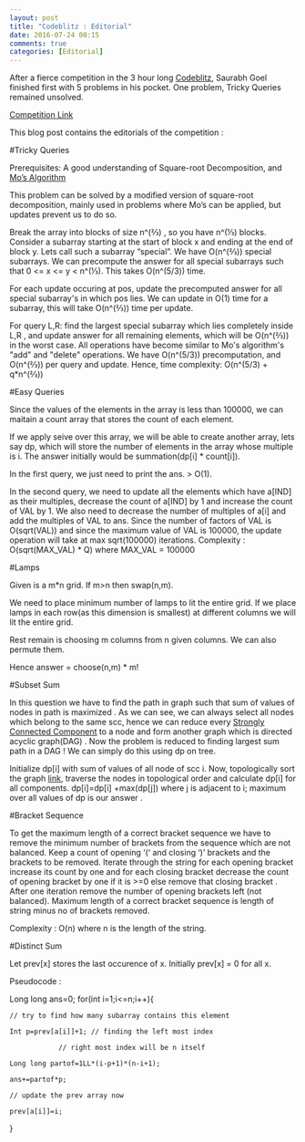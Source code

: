 ```yaml
---
layout: post
title: "Codeblitz : Editorial"
date: 2016-07-24 00:15
comments: true
categories: [Editorial]
---
```

After a fierce competition in the 3 hour long [Codeblitz](https://codevillage.sdslabs.co/competitions/CBLITZ16), Saurabh Goel finished first with 5 problems in his pocket. One problem, Tricky Queries remained unsolved.

[Competition Link](https://codevillage.sdslabs.co/competitions/CBLITZ16)

This blog post contains the editorials of the competition : 

#Tricky Queries

Prerequisites: A good understanding of Square-root Decomposition, and [Mo’s Algorithm](https://blog.anudeep2011.com/mos-algorithm/)

This problem can be solved by a modified version of square-root decomposition, mainly used in problems where Mo’s can be applied, but updates prevent us to do so.

Break the array into blocks of size n^(⅔) , so you have n^(⅓) blocks.
Consider a subarray starting at the start of block x and ending at the end of block y. Lets call such a subarray “special”. We have O(n^(⅔)) special subarrays. We can precompute the answer for all special subarrays such that 0 <= x <= y < n^(⅓). This takes O(n^(5/3)) time.

For each update occuring at pos, update the precomputed answer for all special subarray's in which pos lies. We can update in O(1) time for a subarray, this will take O(n^(⅔)) time per update.

For query L,R: find the largest special subarray which lies completely inside L,R , and update answer for all remaining elements, which will be O(n^(⅔)) in the worst case.
All operations have become similar to Mo's algorithm's "add" and "delete" operations. We have O(n^(5/3)) precomputation, and O(n^(⅔)) per query and update. Hence, time complexity: O(n^(5/3) + q*n^(⅔))


#Easy Queries


Since the values of the elements in the array is less than 100000, we can maitain a count
array that stores the count of each element.

If we apply seive over this array, we will be able to create another array, lets say dp, which
will store the number of elements in the array whose multiple is i. The answer initially would be
summation(dp[i] * count[i]).

In the first query, we just need to print the ans. ­> O(1).

In the second query, we need to update all the elements which have a[IND] as their
multiples, decrease the count of a[IND] by 1 and increase the count of VAL by 1. We also
need to decrease the number of multiples of a[i] and add the multiples of VAL to ans. Since
the number of factors of VAL is O(sqrt(VAL)) and since the maximum value of VAL is
100000, the update operation will take at max sqrt(100000) iterations. Complexity : O(sqrt(MAX_VAL) * Q) where MAX_VAL = 100000


#Lamps

Given is a m*n grid. If m>n then swap(n,m).

We need to place minimum number of lamps to lit the entire grid. 
If we place lamps in each row(as this dimension is smallest) at different columns we will lit the entire grid.

Rest remain is choosing m columns from n given columns. We can also permute them.

Hence answer = choose(n,m) * m!

#Subset Sum

In this question we have to find the path in graph such that sum of values 
of nodes in path is maximized . As we can see, we can always select all nodes which belong to the same scc, hence we can reduce every [Strongly Connected Component](https://en.wikipedia.org/wiki/Strongly_connected_component) to a node and form another graph which is directed acyclic graph(DAG) .
Now the problem is reduced to finding largest sum path in a DAG ! We can simply do this using dp on tree.

Initialize dp[i] with sum of values of all node of scc i.
Now, topologically sort the graph [link](http://www.geeksforgeeks.org/topological-sorting/), traverse the nodes in topological order and calculate dp[i] for all components.
dp[i]=dp[i] +max(dp[j]) where j is adjacent to i;
maximum over all values of dp is our answer .

#Bracket Sequence

To get the maximum length of a correct bracket sequence we have to remove the minimum number of brackets from the sequence which are not balanced.
Keep a count of opening ‘(‘ and closing ‘)’ brackets and the brackets to be removed. 
Iterate through the string for each opening bracket increase its count by one and for each closing bracket decrease the count of opening bracket by one if it is >=0 else remove that closing bracket .
After one iteration remove the number of opening brackets left (not balanced).
Maximum length of a correct bracket sequence is length of string minus no of brackets removed.

Complexity : O(n) where n is the length of the string.

#Distinct Sum

Let prev[x] stores the last occurence of x.
Initially prev[x] = 0 for all x.

Pseudocode :

Long long ans=0;
for(int i=1;i<=n;i++){

	// try to find how many subarray contains this element

	Int p=prev[a[i]]+1;	// finding the left most index

				// right most index will be n itself

	Long long partof=1LL*(i-p+1)*(n-i+1);

	ans+=partof*p;

	// update the prev array now

	prev[a[i]]=i;

}

